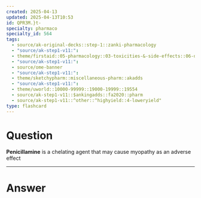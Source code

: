 ```yaml
---
created: 2025-04-13
updated: 2025-04-13T10:53
id: QPR3M.}t-
specialty: pharmaco
specialty_id: 564
tags:
  - source/ak-original-decks::step-1::zanki-pharmacology
  - "source/ak-step1-v11:": 
  - theme/firstaid::05-pharmacology::03-toxicities-&-side-effects::06-drug-reactions---msk/skin/connect-tissue
  - "source/ak-step1-v11:": 
  - source/ome-banner
  - "source/ak-step1-v11:": 
  - theme/sketchypharm::miscellaneous-pharm::akadds
  - "source/ak-step1-v11:": 
  - theme/uworld::10000-99999::19000-19999::19554
  - source/ak-step1-v11::$ankingadds::fa2020::pharm
  - source/ak-step1-v11::^other::^highyield::4-loweryield"
type: flashcard
---
```


# Question
**Penicillamine** is a chelating agent that may cause myopathy as an adverse effect

---

# Answer
